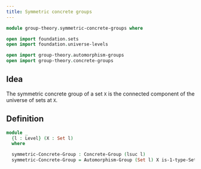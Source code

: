 ```yaml
---
title: Symmetric concrete groups
---
```


```agda
module group-theory.symmetric-concrete-groups where

open import foundation.sets
open import foundation.universe-levels

open import group-theory.automorphism-groups
open import group-theory.concrete-groups
```

## Idea

The symmetric concrete group of a set `X` is the connected component of the universe of sets at `X`.

## Definition

```agda
module _
  {l : Level} (X : Set l)
  where

  symmetric-Concrete-Group : Concrete-Group (lsuc l)
  symmetric-Concrete-Group = Automorphism-Group (Set l) X is-1-type-Set
```

